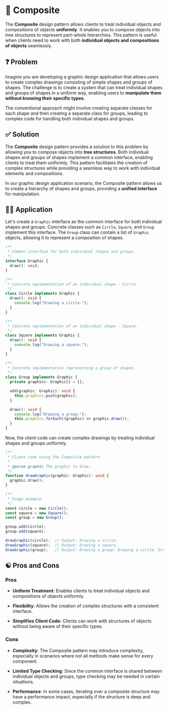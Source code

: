 # 🌲 Composite

The **Composite** design pattern allows clients to treat individual objects and compositions of objects **uniformly**. It enables you to compose objects into tree structures to represent part-whole hierarchies. This pattern is useful when clients need to work with both **individual objects and compositions of objects** seamlessly.

## ❓ Problem

Imagine you are developing a graphic design application that allows users to create complex drawings consisting of simple shapes and groups of shapes. The challenge is to create a system that can treat individual shapes and groups of shapes in a uniform way, enabling users to **manipulate them without knowing their specific types**.

The conventional approach might involve creating separate classes for each shape and then creating a separate class for groups, leading to complex code for handling both individual shapes and groups.

## ✅ Solution

The **Composite** design pattern provides a solution to this problem by allowing you to compose objects into **tree structures**. Both individual shapes and groups of shapes implement a common interface, enabling clients to treat them uniformly. This pattern facilitates the creation of complex structures while providing a seamless way to work with individual elements and compositions.

In our graphic design application scenario, the Composite pattern allows us to create a hierarchy of shapes and groups, providing a **unified interface** for manipulation.

## ✍🏻 Application

Let's create a `Graphic` interface as the common interface for both individual shapes and groups. Concrete classes such as `Circle`, `Square`, and `Group` implement this interface. The `Group` class can contain a list of `Graphic` objects, allowing it to represent a composition of shapes.

```typescript
/**
 * Common interface for both individual shapes and groups.
 */
interface Graphic {
  draw(): void;
}

/**
 * Concrete implementation of an individual shape - Circle.
 */
class Circle implements Graphic {
  draw(): void {
    console.log("Drawing a circle.");
  }
}

/**
 * Concrete implementation of an individual shape - Square.
 */
class Square implements Graphic {
  draw(): void {
    console.log("Drawing a square.");
  }
}

/**
 * Concrete implementation representing a group of shapes.
 */
class Group implements Graphic {
  private graphics: Graphic[] = [];

  add(graphic: Graphic): void {
    this.graphics.push(graphic);
  }

  draw(): void {
    console.log("Drawing a group:");
    this.graphics.forEach((graphic) => graphic.draw());
  }
}
```

Now, the client code can create complex drawings by treating individual shapes and groups uniformly.

```typescript
/**
 * Client code using the Composite pattern.
 *
 * @param graphic The graphic to draw.
 */
function drawGraphic(graphic: Graphic): void {
  graphic.draw();
}

/**
 * Usage example.
 */
const circle = new Circle();
const square = new Square();
const group = new Group();

group.add(circle);
group.add(square);

drawGraphic(circle);  // Output: Drawing a circle.
drawGraphic(square);  // Output: Drawing a square.
drawGraphic(group);   // Output: Drawing a group: Drawing a circle. Drawing a square.
```

## ☯️ Pros and Cons

### Pros

- **Uniform Treatment**: Enables clients to treat individual objects and compositions of objects uniformly.

- **Flexibility**: Allows the creation of complex structures with a consistent interface.

- **Simplifies Client Code**: Clients can work with structures of objects without being aware of their specific types.

### Cons

- **Complexity**: The Composite pattern may introduce complexity, especially in scenarios where not all methods make sense for every component.

- **Limited Type Checking**: Since the common interface is shared between individual objects and groups, type checking may be needed in certain situations.

- **Performance**: In some cases, iterating over a composite structure may have a performance impact, especially if the structure is deep and complex.
